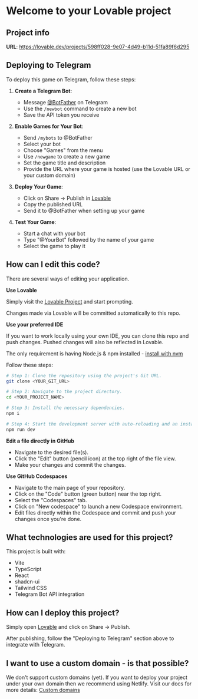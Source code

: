 
# Welcome to your Lovable project

## Project info

**URL**: https://lovable.dev/projects/598ff028-9e07-4d49-b11d-51fa89f6d295

## Deploying to Telegram

To deploy this game on Telegram, follow these steps:

1. **Create a Telegram Bot**:
   - Message [@BotFather](https://t.me/botfather) on Telegram
   - Use the `/newbot` command to create a new bot
   - Save the API token you receive

2. **Enable Games for Your Bot**:
   - Send `/mybots` to @BotFather
   - Select your bot
   - Choose "Games" from the menu
   - Use `/newgame` to create a new game
   - Set the game title and description
   - Provide the URL where your game is hosted (use the Lovable URL or your custom domain)

3. **Deploy Your Game**:
   - Click on Share -> Publish in [Lovable](https://lovable.dev/projects/598ff028-9e07-4d49-b11d-51fa89f6d295)
   - Copy the published URL
   - Send it to @BotFather when setting up your game

4. **Test Your Game**:
   - Start a chat with your bot
   - Type "@YourBot" followed by the name of your game
   - Select the game to play it

## How can I edit this code?

There are several ways of editing your application.

**Use Lovable**

Simply visit the [Lovable Project](https://lovable.dev/projects/598ff028-9e07-4d49-b11d-51fa89f6d295) and start prompting.

Changes made via Lovable will be committed automatically to this repo.

**Use your preferred IDE**

If you want to work locally using your own IDE, you can clone this repo and push changes. Pushed changes will also be reflected in Lovable.

The only requirement is having Node.js & npm installed - [install with nvm](https://github.com/nvm-sh/nvm#installing-and-updating)

Follow these steps:

```sh
# Step 1: Clone the repository using the project's Git URL.
git clone <YOUR_GIT_URL>

# Step 2: Navigate to the project directory.
cd <YOUR_PROJECT_NAME>

# Step 3: Install the necessary dependencies.
npm i

# Step 4: Start the development server with auto-reloading and an instant preview.
npm run dev
```

**Edit a file directly in GitHub**

- Navigate to the desired file(s).
- Click the "Edit" button (pencil icon) at the top right of the file view.
- Make your changes and commit the changes.

**Use GitHub Codespaces**

- Navigate to the main page of your repository.
- Click on the "Code" button (green button) near the top right.
- Select the "Codespaces" tab.
- Click on "New codespace" to launch a new Codespace environment.
- Edit files directly within the Codespace and commit and push your changes once you're done.

## What technologies are used for this project?

This project is built with:

- Vite
- TypeScript
- React
- shadcn-ui
- Tailwind CSS
- Telegram Bot API integration

## How can I deploy this project?

Simply open [Lovable](https://lovable.dev/projects/598ff028-9e07-4d49-b11d-51fa89f6d295) and click on Share -> Publish.

After publishing, follow the "Deploying to Telegram" section above to integrate with Telegram.

## I want to use a custom domain - is that possible?

We don't support custom domains (yet). If you want to deploy your project under your own domain then we recommend using Netlify. Visit our docs for more details: [Custom domains](https://docs.lovable.dev/tips-tricks/custom-domain/)
